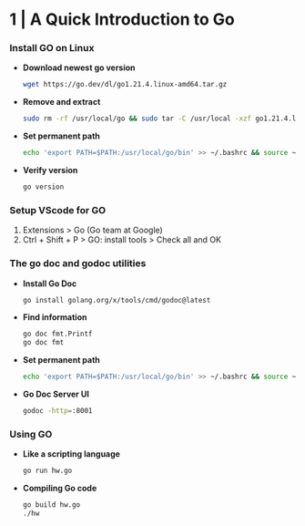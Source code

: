 # 1 | A Quick Introduction to Go

### Install GO on Linux
- **Download newest go version**
    ```bash
    wget https://go.dev/dl/go1.21.4.linux-amd64.tar.gz
    ```
- **Remove and extract**
    ```bash
    sudo rm -rf /usr/local/go && sudo tar -C /usr/local -xzf go1.21.4.linux-amd64.tar.gz && rm -rf go1.21.4.linux-amd64.tar.gz
    ```
- **Set permanent path**
    ```bash
    echo 'export PATH=$PATH:/usr/local/go/bin' >> ~/.bashrc && source ~/.bashrc
    ```
- **Verify version**
    ```bash
    go version
    ```

### Setup VScode for GO
1. Extensions > Go (Go team at Google)
2. Ctrl + Shift + P > GO: install tools > Check all and OK


### The go doc and godoc utilities
- **Install Go Doc**
    ```bash
    go install golang.org/x/tools/cmd/godoc@latest
    ```
- **Find information**
    ```bash
    go doc fmt.Printf
    go doc fmt

- **Set permanent path**
    ```bash
    echo 'export PATH=$PATH:/usr/local/go/bin' >> ~/.bashrc && source ~/.bashrc
    ```
    
- **Go Doc Server UI**
    ```bash
    godoc -http=:8001
    ```

### Using GO
- **Like a scripting language**
    ```bash
    go run hw.go
    ```

- **Compiling Go code**
    ```bash
    go build hw.go
    ./hw
    ```